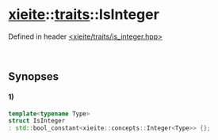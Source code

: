# [xieite](../../xieite.md)\:\:[traits](../../traits.md)\:\:IsInteger
Defined in header [<xieite/traits/is_integer.hpp>](../../../include/xieite/traits/is_integer.hpp)

&nbsp;

## Synopses
#### 1)
```cpp
template<typename Type>
struct IsInteger
: std::bool_constant<xieite::concepts::Integer<Type>> {};
```
